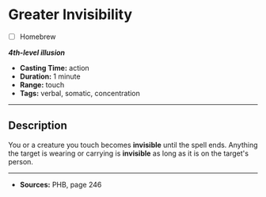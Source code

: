 # Greater Invisibility
- [ ] Homebrew

***4th-level illusion***
- **Casting Time:** action
- **Duration:** 1 minute
- **Range:** touch
- **Tags:** verbal, somatic, concentration

---

## Description
You or a creature you touch becomes **invisible** until the spell ends.
Anything the target is wearing or carrying is **invisible** as long as it is on the target's person.

---

- **Sources:** PHB, page 246
